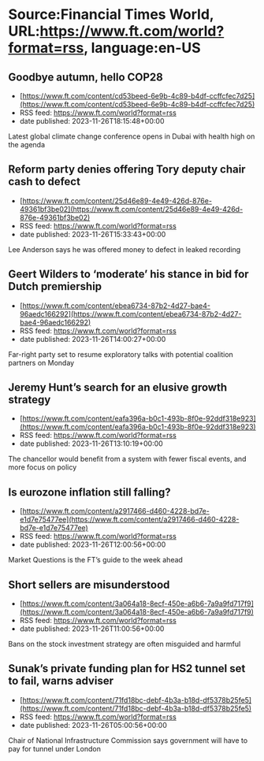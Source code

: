 # Source:Financial Times World, URL:https://www.ft.com/world?format=rss, language:en-US

## Goodbye autumn, hello COP28
 - [https://www.ft.com/content/cd53beed-6e9b-4c89-b4df-ccffcfec7d25](https://www.ft.com/content/cd53beed-6e9b-4c89-b4df-ccffcfec7d25)
 - RSS feed: https://www.ft.com/world?format=rss
 - date published: 2023-11-26T18:15:48+00:00

Latest global climate change conference opens in Dubai with health high on the agenda

## Reform party denies offering Tory deputy chair cash to defect
 - [https://www.ft.com/content/25d46e89-4e49-426d-876e-49361bf3be02](https://www.ft.com/content/25d46e89-4e49-426d-876e-49361bf3be02)
 - RSS feed: https://www.ft.com/world?format=rss
 - date published: 2023-11-26T15:33:43+00:00

Lee Anderson says he was offered money to defect in leaked recording

## Geert Wilders to ‘moderate’ his stance in bid for Dutch premiership
 - [https://www.ft.com/content/ebea6734-87b2-4d27-bae4-96aedc166292](https://www.ft.com/content/ebea6734-87b2-4d27-bae4-96aedc166292)
 - RSS feed: https://www.ft.com/world?format=rss
 - date published: 2023-11-26T14:00:27+00:00

Far-right party set to resume exploratory talks with potential coalition partners on Monday

## Jeremy Hunt’s search for an elusive growth strategy
 - [https://www.ft.com/content/eafa396a-b0c1-493b-8f0e-92ddf318e923](https://www.ft.com/content/eafa396a-b0c1-493b-8f0e-92ddf318e923)
 - RSS feed: https://www.ft.com/world?format=rss
 - date published: 2023-11-26T13:10:19+00:00

The chancellor would benefit from a system with fewer fiscal events, and more focus on policy

## Is eurozone inflation still falling?
 - [https://www.ft.com/content/a2917466-d460-4228-bd7e-e1d7e75477ee](https://www.ft.com/content/a2917466-d460-4228-bd7e-e1d7e75477ee)
 - RSS feed: https://www.ft.com/world?format=rss
 - date published: 2023-11-26T12:00:56+00:00

Market Questions is the FT’s guide to the week ahead

## Short sellers are misunderstood
 - [https://www.ft.com/content/3a064a18-8ecf-450e-a6b6-7a9a9fd717f9](https://www.ft.com/content/3a064a18-8ecf-450e-a6b6-7a9a9fd717f9)
 - RSS feed: https://www.ft.com/world?format=rss
 - date published: 2023-11-26T11:00:56+00:00

Bans on the stock investment strategy are often misguided and harmful

## Sunak’s private funding plan for HS2 tunnel set to fail, warns adviser
 - [https://www.ft.com/content/71fd18bc-debf-4b3a-b18d-df5378b25fe5](https://www.ft.com/content/71fd18bc-debf-4b3a-b18d-df5378b25fe5)
 - RSS feed: https://www.ft.com/world?format=rss
 - date published: 2023-11-26T05:00:56+00:00

Chair of National Infrastructure Commission says government will have to pay for tunnel under London

